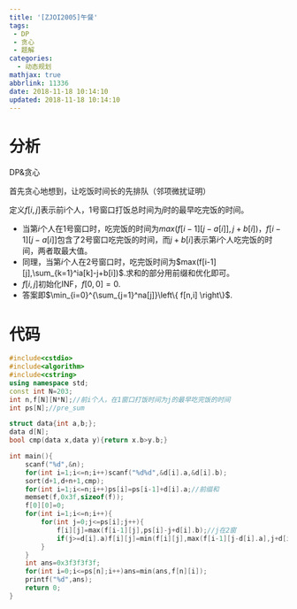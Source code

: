 ```yaml
---
title: '[ZJOI2005]午餐'
tags:
 - DP
 - 贪心
 - 题解
categories:
  - 动态规划
mathjax: true
abbrlink: 11336
date: 2018-11-18 10:14:10
updated: 2018-11-18 10:14:10
---
```


# 分析

DP&贪心

首先贪心地想到，让吃饭时间长的先排队（邻项微扰证明）

定义$f[i,j]$表示前i个人，1号窗口打饭总时间为$j$时的最早吃完饭的时间。

- 当第$i$个人在1号窗口时，吃完饭的时间为$max(f[i-1][j-a[i]],j+b[i])$，$f[i-1][j-a[i]]$包含了2号窗口吃完饭的时间，而$j+b[i]$表示第$i$个人吃完饭的时间，两者取最大值。
- 同理，当第$i$个人在2号窗口时，吃完饭时间为$max(f[i-1][j],\sum_{k=1}^ia[k]-j+b[i])$.求和的部分用前缀和优化即可。
- $f[i,j]$初始化INF，$f[0,0]=0$.
- 答案即$\min_{i=0}^{\sum_{j=1}^na[j]}\left\{ f[n,i] \right\}​$.

# 代码

```cpp
#include<cstdio>
#include<algorithm>
#include<cstring>
using namespace std;
const int N=203;
int n,f[N][N*N];//前i个人，在1窗口打饭时间为j的最早吃完饭的时间
int ps[N];//pre_sum

struct data{int a,b;};
data d[N];
bool cmp(data x,data y){return x.b>y.b;}

int main(){
	scanf("%d",&n);
	for(int i=1;i<=n;i++)scanf("%d%d",&d[i].a,&d[i].b);
	sort(d+1,d+n+1,cmp);
	for(int i=1;i<=n;i++)ps[i]=ps[i-1]+d[i].a;//前缀和
	memset(f,0x3f,sizeof(f));
	f[0][0]=0;
	for(int i=1;i<=n;i++){
		for(int j=0;j<=ps[i];j++){
			f[i][j]=max(f[i-1][j],ps[i]-j+d[i].b);//j在2窗
			if(j>=d[i].a)f[i][j]=min(f[i][j],max(f[i-1][j-d[i].a],j+d[i].b));
		}
	}
	int ans=0x3f3f3f3f;
	for(int i=0;i<=ps[n];i++)ans=min(ans,f[n][i]);
	printf("%d",ans);
	return 0;
}
```

